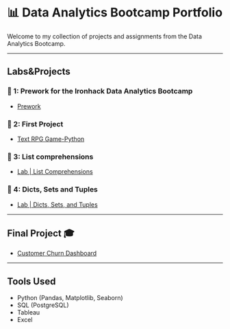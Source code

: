 # 📊 Data Analytics Bootcamp Portfolio

Welcome to my collection of projects and assignments from the Data Analytics Bootcamp.

---

## Labs&Projects

### 📁 1: Prework for the Ironhack Data Analytics Bootcamp
- [Prework](https://github.com/Guilhermertp/data-prework)

### 📁 2: First Project
- [Text RPG Game-Python](https://github.com/Guilhermertp/Text_RPG_Game)

### 📁 3: List comprehensions
- [Lab | List Comprehensions](https://github.com/Guilhermertp/lab-list-comprehensions)

### 📁 4: Dicts, Sets and Tuples
- [Lab | Dicts, Sets, and Tuples](https://github.com/Guilhermertp/lab-list-comprehensions)
---

## Final Project 🎓
- [Customer Churn Dashboard](https://github.com/your-username/final-project-churn-dashboard)

---

## Tools Used
- Python (Pandas, Matplotlib, Seaborn)
- SQL (PostgreSQL)
- Tableau
- Excel
